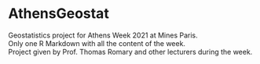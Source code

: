 # AthensGeostat

Geostatistics project for Athens Week 2021 at Mines Paris.<br/>
Only one R Markdown with all the content of the week.<br/>
Project given by Prof. Thomas Romary and other lecturers during the week.<br/>
